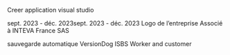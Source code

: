 
Creer application visual studio

sept. 2023 - déc. 2023sept. 2023 - déc. 2023
Logo de l’entreprise
Associé à INTEVA France SAS

sauvegarde automatique VersionDog ISBS Worker and customer
